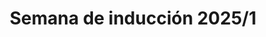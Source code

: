 ---
title: Semana de inducción 2025/1
hide_title: true
sections:
  - type: content_section
    image: images/ESIME.webp
    image_id: esime
    image_alt: ESIME Unidad Zacatenco
  - type: welcome
    h1: ¡Lamentablemente el registro se ha cerrado!
seo:
  title: Nuevo ingreso ESIME Zacatenco.
  description: Formulario de registro ESIME Unidad Zacatenco.
  extra:
    - name: 'og:type'
      value: website
      keyName: property
    - name: 'og:title'
      value: Semana de inducción 2025/1
      keyName: property
    - name: 'og:description'
      value: Formulario de registro ESIME Unidad Zacatenco.
      keyName: property
    - name: 'og:image'
      value: images/nuevo-ingreso.png
      keyName: property
      relativeUrl: true
    - name: 'twitter:card'
      value: summary_large_image
    - name: 'twitter:title'
      value: Semana de inducción 2025/1
    - name: 'twitter:description'
      value: Formulario de registro ESIME Unidad Zacatenco.
    - name: 'twitter:image'
      value: images/nuevo-ingreso.png
      relativeUrl: true
layout: advanced
---